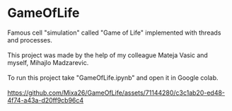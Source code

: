 # GameOfLife
Famous cell "simulation" called "Game of Life" implemented with threads and processes.<br>
<br>
This project was made by the help of my colleague Mateja Vasic and myself, Mihajlo Madzarevic.<br>
<br>
To run this project take "GameOfLife.ipynb" and open it in Google colab.<br>
<br>
https://github.com/Mixa26/GameOfLife/assets/71144280/c3c1ab20-ed48-4f74-a43a-d20ff9cb96c4
